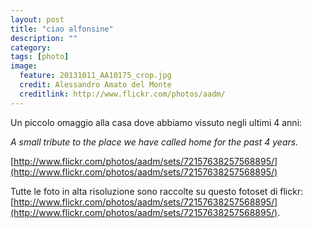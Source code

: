 ```yaml
---
layout: post
title: "ciao alfonsine"
description: ""
category: 
tags: [photo]
image:
  feature: 20131011_AA10175_crop.jpg
  credit: Alessandro Amato del Monte
  creditlink: http://www.flickr.com/photos/aadm/
---
```


Un piccolo omaggio alla casa dove abbiamo vissuto negli ultimi 4 anni:

_A small tribute to the place we have called home for the past 4 years._

[http://www.flickr.com/photos/aadm/sets/72157638257568895/](http://www.flickr.com/photos/aadm/sets/72157638257568895/)


<!-- {% gallery_view alfonsine %} -->

<!-- - - -

![](/images/D6F0144.jpg)

![](/images/D6F0148.jpg)

![](/images/D6F0146.jpg)

![](/images/D6F0156.jpg)

![](/images/D6F0139.jpg)

![](/images/D6F0170_perspectivecorr.jpg)

![](/images/D6F0234.jpg)

![](/images/D6F0163.jpg)

![](/images/D6F0237.jpg)

![](/images/D6F5163.jpg)

 -->
Tutte le foto in alta risoluzione sono raccolte su questo fotoset di flickr: 
[http://www.flickr.com/photos/aadm/sets/72157638257568895/](http://www.flickr.com/photos/aadm/sets/72157638257568895/).



